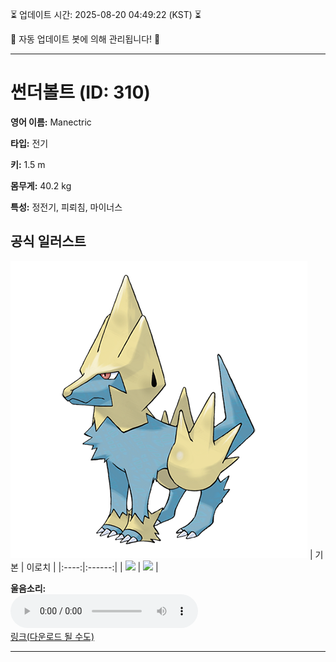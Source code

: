 
⏳ 업데이트 시간: 2025-08-20 04:49:22 (KST) ⏳

🤖 자동 업데이트 봇에 의해 관리됩니다! 🤖

---

# 썬더볼트 (ID: 310)
**영어 이름:** Manectric

**타입:** 전기

**키:** 1.5 m

**몸무게:** 40.2 kg

**특성:** 정전기, 피뢰침, 마이너스

## 공식 일러스트
![](https://raw.githubusercontent.com/PokeAPI/sprites/master/sprites/pokemon/other/official-artwork/310.png)
| 기본 | 이로치 |
|:----:|:------:|
| <img src="http://play.pokemonshowdown.com/sprites/ani/manectric.gif" width="200"> | <img src="http://play.pokemonshowdown.com/sprites/ani-shiny/manectric.gif" width="200"> |

**울음소리:**<br><audio controls src="https://raw.githubusercontent.com/PokeAPI/cries/main/cries/pokemon/latest/310.ogg"></audio><br> [링크(다운로드 될 수도)](https://raw.githubusercontent.com/PokeAPI/cries/main/cries/pokemon/latest/310.ogg)


---

